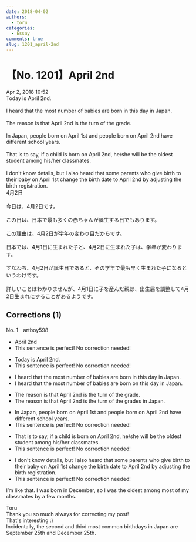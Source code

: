 ```yaml
---
date: 2018-04-02
authors:
  - toru
categories:
  - Essay
comments: true
slug: 1201_april-2nd
---
```


# 【No. 1201】April 2nd
<div class="date">Apr 2, 2018 10:52</div>
<div id="post"><div id="body_show_ori">
Today is April 2nd.<br/><br/>I heard that the most number of babies are born in this day in Japan.<br/><br/>The reason is that April 2nd is the turn of the grade.<br/><br/>In Japan, people born on April 1st and people born on April 2nd have different school years.<br/><br/>That is to say, if a child is born on April 2nd, he/she will be the oldest student among his/her classmates.<br/><br/>I don't know details, but I also heard that some parents who give birth to their baby on April 1st change the birth date to April 2nd by adjusting the birth registration.
</div></div>

<!-- more -->

<div id="post_ja"><div id="body_show_mo">
4月2日<br/><br/>今日は、4月2日です。<br/><br/>この日は、日本で最も多くの赤ちゃんが誕生する日でもあります。<br/><br/>この理由は、4月2日が学年の変わり目だからです。<br/><br/>日本では、4月1日に生まれた子と、4月2日に生まれた子は、学年が変わります。<br/><br/>すなわち、4月2日が誕生日であると、その学年で最も早く生まれた子になるというわけです。<br/><br/>詳しいことはわかりませんが、4月1日に子を産んだ親は、出生届を調整して4月2日生まれにすることがあるようです。
</div></div>

## Corrections (1)
<div id="block"><div class="first_name"> No. 1　<span class="just_name">artboy598</span></div><div id="block2">
<ul class="correction_field">
<li class="incorrect">April 2nd</li>
<li class="corrected perfect">This sentence is perfect! No correction needed!</li>
</ul>
<ul class="correction_field">
<li class="incorrect">Today is April 2nd.</li>
<li class="corrected perfect">This sentence is perfect! No correction needed!</li>
</ul>
<ul class="correction_field">
<li class="incorrect">I heard that the most number of babies are born in this day in Japan.</li>
<li class="corrected correct">
I heard that the most number of babies are born <span class="f_blue">on</span> this day in Japan.
</li>
</ul>
<ul class="correction_field">
<li class="incorrect">The reason is that April 2nd is the turn of the grade.</li>
<li class="corrected correct">
The reason is that April 2nd is the turn of the <span class="f_blue">grades in Japan</span>.
</li>
</ul>
<ul class="correction_field">
<li class="incorrect">In Japan, people born on April 1st and people born on April 2nd have different school years.</li>
<li class="corrected perfect">This sentence is perfect! No correction needed!</li>
</ul>
<ul class="correction_field">
<li class="incorrect">That is to say, if a child is born on April 2nd, he/she will be the oldest student among his/her classmates.</li>
<li class="corrected perfect">This sentence is perfect! No correction needed!</li>
</ul>
<ul class="correction_field">
<li class="incorrect">I don't know details, but I also heard that some parents who give birth to their baby on April 1st change the birth date to April 2nd by adjusting the birth registration.</li>
<li class="corrected perfect">This sentence is perfect! No correction needed!</li>
</ul>
<p class="comment_small">
 I’m like that.  I was born in December, so I was the oldest among most of my classmates by a few months.
</p>

</div><div class="name"><span class="just_name">Toru</span><br>
Thank you so much always for correcting my post!<br/>That's interesting :)<br/>Incidentally, the second and third most common birthdays in Japan are September 25th and December 25th.
</div>
</div>
